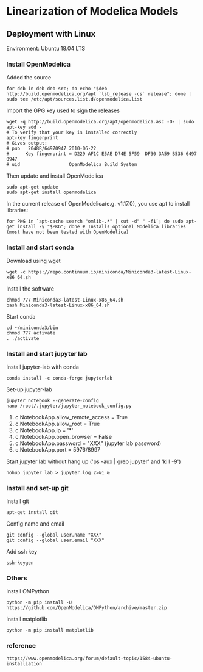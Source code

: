 # Linearization of Modelica Models 

## Deployment with Linux 

Environment: Ubuntu 18.04 LTS

### Install OpenModelica

Added the source
```
for deb in deb deb-src; do echo "$deb http://build.openmodelica.org/apt `lsb_release -cs` release"; done | sudo tee /etc/apt/sources.list.d/openmodelica.list
```

Import the GPG key used to sign the releases
```
wget -q http://build.openmodelica.org/apt/openmodelica.asc -O- | sudo apt-key add - 
# To verify that your key is installed correctly
apt-key fingerprint
# Gives output:
# pub   2048R/64970947 2010-06-22
#      Key fingerprint = D229 AF1C E5AE D74E 5F59  DF30 3A59 B536 6497 0947
# uid                  OpenModelica Build System 
```

Then update and install OpenModelica
```
sudo apt-get update
sudo apt-get install openmodelica
```
In the current release of OpenModelica(e.g. v1.17.0), you use apt to install libraries:
```
for PKG in `apt-cache search "omlib-.*" | cut -d" " -f1`; do sudo apt-get install -y "$PKG"; done # Installs optional Modelica libraries (most have not been tested with OpenModelica)
```

### Install and start conda
Download using wget
```
wget -c https://repo.continuum.io/miniconda/Miniconda3-latest-Linux-x86_64.sh
```
Install the software
```
chmod 777 Miniconda3-latest-Linux-x86_64.sh
bash Miniconda3-latest-Linux-x86_64.sh
```
Start conda
```
cd ~/miniconda3/bin
chmod 777 activate 
. ./activate
```

### Install and start jupyter lab

Install jupyter-lab with conda
```
conda install -c conda-forge jupyterlab
```
Set-up jupyter-lab
```
jupyter notebook --generate-config
nano /root/.jupyter/jupyter_notebook_config.py
```
1. c.NotebookApp.allow_remote_access = True
2. c.NotebookApp.allow_root = True
3. c.NotebookApp.ip = '*'
4. c.NotebookApp.open_browser = False
5. c.NotebookApp.password = "XXX" (jupyter lab password)
6. c.NotebookApp.port = 5976/8997
   
Start jupyter lab without hang up ('ps -aux | grep jupyter' and 'kill -9')
```
nohup jupyter lab > jupyter.log 2>&1 &
```

### Install and set-up git
Install git
```
apt-get install git
```
Config name and email
```
git config --global user.name "XXX"
git config --global user.email "XXX"
```
Add ssh key
```
ssh-keygen
```

### Others
Install OMPython
```
python -m pip install -U https://github.com/OpenModelica/OMPython/archive/master.zip
```
Install matplotlib
```
python -m pip install matplotlib
```
### reference
```
https://www.openmodelica.org/forum/default-topic/1584-ubuntu-installiation
```